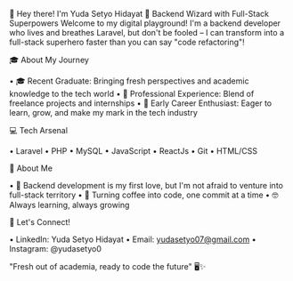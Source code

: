 👋 Hey there! I'm Yuda Setyo Hidayat
🚀 Backend Wizard with Full-Stack Superpowers
Welcome to my digital playground! I'm a backend developer who lives and breathes Laravel, but don't be fooled – I can transform into a full-stack superhero faster than you can say "code refactoring"!

🎓 About My Journey

• 🎓 Recent Graduate: Bringing fresh perspectives and academic knowledge to the tech world
• 💼 Professional Experience: Blend of freelance projects and internships
• 🌱 Early Career Enthusiast: Eager to learn, grow, and make my mark in the tech industry

💻 Tech Arsenal

• Laravel
• PHP
• MySQL
• JavaScript
• ReactJs
• Git
• HTML/CSS

🌟 About Me

• 🔧 Backend development is my first love, but I'm not afraid to venture into full-stack territory
• 🌈 Turning coffee into code, one commit at a time
• 🤓 Always learning, always growing

🤙 Let's Connect!

• LinkedIn: Yuda Setyo Hidayat
• Email: yudasetyo07@gmail.com
• Instagram: @yudasetyo0

"Fresh out of academia, ready to code the future" 🖥️✨

<!--
**yudasetyo/yudasetyo** is a ✨ _special_ ✨ repository because its `README.md` (this file) appears on your GitHub profile.

Here are some ideas to get you started:

- 🔭 I’m currently working on ...
- 🌱 I’m currently learning ...
- 👯 I’m looking to collaborate on ...
- 🤔 I’m looking for help with ...
- 💬 Ask me about ...
- 📫 How to reach me: ...
- 😄 Pronouns: ...
- ⚡ Fun fact: ...
-->
